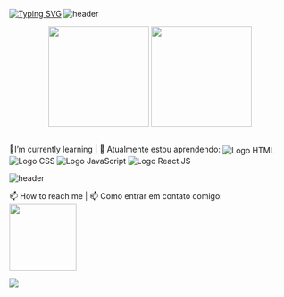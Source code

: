 
[![Typing SVG](https://readme-typing-svg.herokuapp.com?font=Parkinsans&weight=500&pause=1000&color=6E6E6E&center=verdadeiro&vCenter=verdadeiro&repeat=verdadeiro&random=falso&width=600&height=60&lines=Hello%2C+my+name+is+Maria+Eduarda;Ol%C3%A1%2C+Eu+me+chamo+Maria+Eduarda.;I+am+a+Software+Engineering+student;Sou+estudante+de+Engenharia+de+Software.;%F0%9F%8C%9F%F0%9F%8C%88+Welcome+to+my+Repository!!+%F0%9F%8C%88%F0%9F%8C%9F;%F0%9F%8C%9F%F0%9F%8C%88+Seja+Bem+vindos+ao+meu+reposit%C3%B3rio!!+%F0%9F%8C%88%F0%9F%8C%9F)](https://git.io/typing-svg)
![header](https://capsule-render.vercel.app/api?type=soft&color=gradient&height=5)

<div align="center">
       <img height="180px" src="https://github-readme-stats.vercel.app/api?username=MariEDaitx&show_icons=true&theme=radical&include_all_commits=true&count_private=true"/>
      <img height="180px" src="https://github-readme-stats.vercel.app/api/top-langs/?username=MariEDaitx&layout=compact&langs_count=7&theme=radical"/>
</div>

##
🌱I’m currently learning | 🌱 Atualmente estou aprendendo:
 <img align="center" alt="Logo HTML" src="https://img.shields.io/badge/HTML5-E34F26?style=for-the-badge&logo=html5&logoColor=white" />
   <img align="center" alt="Logo CSS" src="https://img.shields.io/badge/CSS3-1572B6?style=for-the-badge&logo=css3&logoColor=white" />
   <img align="center" alt="Logo JavaScript" src="https://img.shields.io/badge/JavaScript-F7DF1E?style=for-the-badge&logo=javascript&logoColor=black" />
   <img align="center" alt="Logo React.JS" src="https://img.shields.io/badge/React-20232A?style=for-the-badge&logo=react&logoColor=61DAFB" />

 ![header](https://capsule-render.vercel.app/api?type=soft&color=gradient&height=5)



📫 How to reach me | 📫 Como entrar em contato comigo:
 <img height="120px" src="https://cdn.discordapp.com/attachments/1118705853097328773/1118706345047236660/gifgithub.gif"/> 
 <div >
<a target="_blank" style="display: inline-block;" href="https://www.linkedin.com/in/maria-eduarda-santos-daitx-157b05334"><img src="https://img.shields.io/badge/-LinkedIn-%230077B5?style=for-the-badge&logo=linkedin&logoColor=white" ></a>
</div>
<!--
**MariEDaitx/MariEDaitx** is a ✨ _special_ ✨ repository because its `README.md` (this file) appears on your GitHub profile.

Here are some ideas to get you started:

- 🔭 I’m currently working on ...
-  
- 👯 I’m looking to collaborate on ...
- 🤔 I’m looking for help with ...
- 💬 Ask me about ...
- 📫 How to reach me: ...
- 😄 Pronouns: ...
- ⚡ Fun fact: ...
-->
